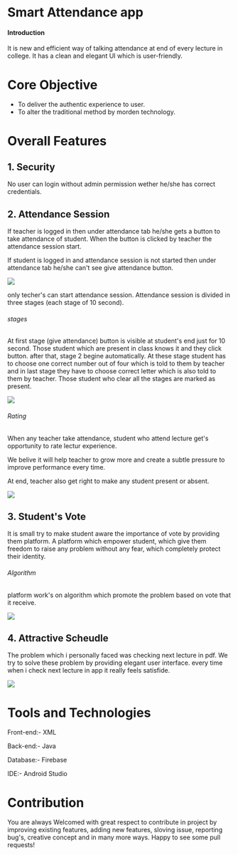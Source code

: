 # Smart Attendance app
#### Introduction
It is new and efficient way of talking attendance at end of every lecture in college.
It has a clean and elegant UI which is user-friendly.
# Core Objective
- To deliver the authentic experience to user.
- To alter the traditional method by morden technology.

# Overall Features
## 1. Security
No user can login without admin permission wether he/she has correct credentials.



## 2. Attendance Session 
If teacher is logged in then under attendance tab he/she gets a button to take attendance of student. When the button is clicked by teacher the attendance session start.

If student is logged in and attendance session is not started then under attendance tab he/she can't see give attendance button.

![](images/screen_shot_1.png)

only techer's can start attendance session.  Attendance session is divided in three stages (each stage of 10 second).
###### stages
At first stage (give attendance) button is visible at student's end just for 10 second. Those student which are present in class knows it and they click button.
after that, stage 2 begine automatically. At these stage student has to choose one correct number out of four which is told to them by teacher and in last stage they have to choose correct letter which is also told to them by teacher. Those student who clear all the stages are marked as present.

![](images/screen_shot_3.png)

###### Rating
When any teacher take attendance, student who attend lecture get's opportunity to  rate lectur experience. 

We belive it will help teacher to grow more and create a subtle pressure to improve performance every time.
  
At end, teacher also get right to make any student present or absent. 


![](images/screen_shot_4.png)


## 3. Student's Vote
It is small try to make student aware the importance of vote by  providing them platform. 
A platform which empower student, which give them freedom to raise any problem without any fear, which completely protect their identity.
###### Algorithm
platform work's on algorithm which promote the problem based on vote that it receive. 

![](images/screen_shot_5.png)

## 4. Attractive Scheudle
The problem which i personally faced was checking next lecture in pdf. We try to solve these problem by providing elegant user interface.
every time when i check next lecture in app it really feels satisfide.

![](images/screen_shot_6.png)

# Tools and Technologies
Front-end:- XML


Back-end:- Java


Database:- Firebase


IDE:- Android Studio

# Contribution
You are always Welcomed with great respect to contribute in project by improving existing features, adding new features, sloving issue, reporting bug's, creative concept and in many more ways. Happy to see some pull requests!

